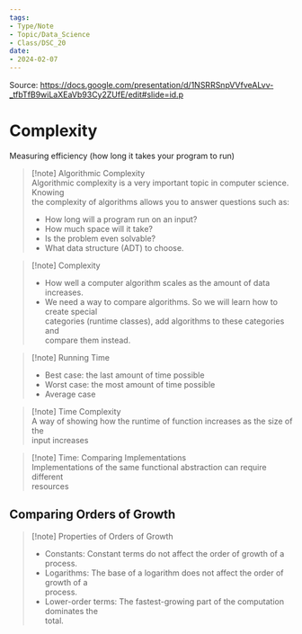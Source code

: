```yaml
---
tags:  
- Type/Note  
- Topic/Data_Science  
- Class/DSC_20  
date:  
- 2024-02-07  
---
```

  
Source: https://docs.google.com/presentation/d/1NSRRSnpVVfveALvv-_tfbTfB9wiLaXEaVb93Cy2ZUfE/edit#slide=id.p  
  
# Complexity  
  
Measuring efficiency (how long it takes your program to run)  
  
> [!note] Algorithmic Complexity  
> Algorithmic complexity is a very important topic in computer science. Knowing  
> the complexity of algorithms allows you to answer questions such as:  
> - How long will a program run on an input?  
> - How much space will it take?  
> - Is the problem even solvable?  
> - What data structure (ADT) to choose.  
  
> [!note] Complexity  
> - How well a computer algorithm scales as the amount of data increases.  
> - We need a way to compare algorithms. So we will learn how to create special  
>   categories (runtime classes), add algorithms to these categories and  
>   compare them instead.  
  
> [!note] Running Time  
> - Best case: the last amount of time possible  
> - Worst case: the most amount of time possible  
> - Average case  
  
> [!note] Time Complexity  
> A way of showing how the runtime of function increases as the size of the  
> input increases  
  
> [!note] Time: Comparing Implementations  
> Implementations of the same functional abstraction can require different  
> resources  
  
## Comparing Orders of Growth  
  
> [!note] Properties of Orders of Growth  
> - Constants: Constant terms do not affect the order of growth of a process.  
> - Logarithms: The base of a logarithm does not affect the order of growth of a  
>   process.  
> - Lower-order terms: The fastest-growing part of the computation dominates the  
>   total.  
